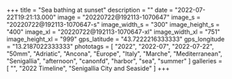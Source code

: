 +++
title = "Sea bathing at sunset"
description = ""
date = "2022-07-22T19:21:13.000"
image = "20220722@192113-1070647"
image_s = "20220722@192113-1070647-s"
image_width_s = "300"
image_height_s = "400"
image_xl = "20220722@192113-1070647-xl"
image_width_xl = "751"
image_height_xl = "999"
gps_latitude = "43.7222216333333"
gps_longitude = "13.2187022333333"
phototags = [ "2022", "2022-07", "2022-07-22", "50mm", "Adriatic", "Ancona", "Europe", "Italy", "Marche", "Mediterranean", "Senigallia", "afternoon", "canonfd", "harbor", "sea", "summer" ]
galleries = [ "", "2022 Timeline", "Senigallia City and Seaside" ]
+++
